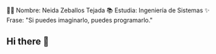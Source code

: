 👩‍💻 Nombre: Neida Zeballos Tejada
📚 Estudia: Ingeniería de Sistemas
✨ Frase: "Si puedes imaginarlo, puedes programarlo."

## Hi there 👋

<!--
**NeidaTejada/NeidaTejada** is a ✨ _special_ ✨ repository because its `README.md` (this file) appears on your GitHub profile.

Here are some ideas to get you started:

- 🔭 I’m currently working on ...
- 🌱 I’m currently learning ...
- 👯 I’m looking to collaborate on ...
- 🤔 I’m looking for help with ...
- 💬 Ask me about ...
- 📫 How to reach me: ...
- 😄 Pronouns: ...
- ⚡ Fun fact: ...
-->
